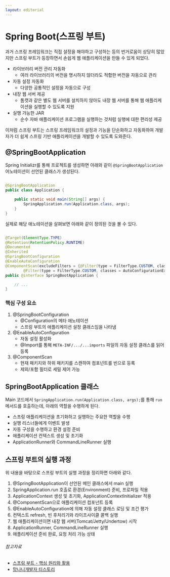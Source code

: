```yaml
---
layout: editorial
---
```


# Spring Boot(스프링 부트)

과거 스프링 프레임워크는 직접 설정을 해야하고 구성하는 등의 번거로움이 상당히 많았지만 스프링 부트가 등장하면서 손쉽게 웹 애플리케이션을 만들 수 있게 되었다.

- 라이브러리 버전 관리 자동화
    - 여러 라이브러리의 버전을 명시하지 않더라도 적합한 버전을 자동으로 관리
- 자동 설정 자동화
    - 다양한 공통적인 설정을 자동으로 구성
- 내장 웹 서버 제공
    - 톰캣과 같은 별도 웹 서버를 설치하지 않아도 내장 웹 서버를 통해 웹 애플리케이션을 실행할 수 있도록 지원
- 실행 가능한 JAR
    - 순수 자바 애플리케이션 프로그램을 실행하는 것처럼 실행에 대한 편리성 제공

이처럼 스프링 부트는 스프링 프레임워크의 설정과 기능을 단순화하고 자동화하여 개발자가 더 쉽게 스프링 기반 애플리케이션을 개발할 수 있도록 도와준다.

## @SpringBootApplication

Spring Initializr를 통해 프로젝트를 생성하면 아래와 같이 `@SpringBootApplication` 어노테이션이 선언된 클래스가 생성된다.

```java

@SpringBootApplication
public class Application {

    public static void main(String[] args) {
        SpringApplication.run(Application.class, args);
    }
}
```

실제로 해당 애노테이션을 살펴보면 아래와 같이 정의된 것을 볼 수 있다.

```java

@Target(ElementType.TYPE)
@Retention(RetentionPolicy.RUNTIME)
@Documented
@Inherited
@SpringBootConfiguration
@EnableAutoConfiguration
@ComponentScan(excludeFilters = {@Filter(type = FilterType.CUSTOM, classes = TypeExcludeFilter.class),
        @Filter(type = FilterType.CUSTOM, classes = AutoConfigurationExcludeFilter.class)})
public @interface SpringBootApplication {

    // ...
}
```

### 핵심 구성 요소

1. @SpringBootConfiguration
    - @Configuration의 메타 애노테이션
    - 스프링 부트의 애플리케이션 설정 클래스임을 나타냄
2. @EnableAutoConfiguration
    - 자동 설정 활성화
    - @Import를 통해 `META-INF/.../...imports` 파일의 자동 설정 클래스를 읽어 등록
3. @ComponentScan
    - 현재 패키지와 하위 패키지를 스캔하여 컴포넌트를 빈으로 등록
    - 제외/포함 필터로 세밀 제어 가능

## SpringBootApplication 클래스

Main 코드에서 `SpringApplication.run(Application.class, args);`를 통해 `run` 메서드를 호출하는데, 아래의 역할을 수행하게 된다.

- 스프링 애플리케이션을 초기화하고 실행하는 주요한 역할을 수행
- 실행 리스너들에게 이벤트 발생
- 자동 구성을 수행하고 환경 설정 준비
- 애플리케이션 컨텍스트 생성 및 초기화
- ApplicationRunner와 CommandLineRunner 실행

## 스프링 부트의 실행 과정

위 내용을 바탕으로 스프링 부트의 실행 과정을 정리하면 아래와 같다.

1. @SpringBootApplication이 선언된 메인 클래스에서 main 실행
2. SpringApplication.run 호출로 환경(Environment) 준비, 프로파일 적용
3. ApplicationContext 생성 및 초기화, ApplicationContextInitializer 적용
4. @ComponentScan으로 애플리케이션 컴포넌트 등록
5. @EnableAutoConfiguration에 의해 자동 설정 클래스 로딩 및 조건 평가
6. 컨텍스트 refresh, 빈 후처리기와 라이프사이클 콜백 실행
7. 웹 애플리케이션이면 내장 웹 서버(Tomcat/Jetty/Undertow) 시작
8. ApplicationRunner, CommandLineRunner 실행
9. 애플리케이션 준비 완료, 요청 처리 가능 상태

###### 참고자료

- [스프링 부트 - 핵심 원리와 활용](https://www.inflearn.com/course/스프링부트-핵심원리-활용)
- [망나니개발자 티스토리](https://mangkyu.tistory.com/213)